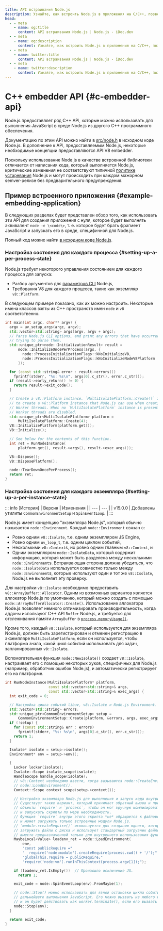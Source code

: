 ```yaml
---
title: API встраивания Node.js
description: Узнайте, как встроить Node.js в приложения на C/C++, позволяя разработчикам использовать среду выполнения JavaScript Node.js в их нативных приложениях.
head:
  - - meta
    - name: og:title
      content: API встраивания Node.js | Node.js - iDoc.dev
  - - meta
    - name: og:description
      content: Узнайте, как встроить Node.js в приложения на C/C++, позволяя разработчикам использовать среду выполнения JavaScript Node.js в их нативных приложениях.
  - - meta
    - name: twitter:title
      content: API встраивания Node.js | Node.js - iDoc.dev
  - - meta
    - name: twitter:description
      content: Узнайте, как встроить Node.js в приложения на C/C++, позволяя разработчикам использовать среду выполнения JavaScript Node.js в их нативных приложениях.
---
```



# C++ embedder API {#c-embedder-api}

Node.js предоставляет ряд C++ API, которые можно использовать для выполнения JavaScript в среде Node.js из другого C++ программного обеспечения.

Документацию по этим API можно найти в [src/node.h](https://github.com/nodejs/node/blob/HEAD/src/node.h) в исходном коде Node.js. В дополнение к API, предоставляемым Node.js, некоторые необходимые концепции предоставляются API V8 embedder.

Поскольку использование Node.js в качестве встроенной библиотеки отличается от написания кода, который выполняется Node.js, критические изменения не соответствуют типичной [политике устаревания](/ru/nodejs/api/deprecations) Node.js и могут происходить при каждом мажорном semver-релизе без предварительного предупреждения.

## Пример встроенного приложения {#example-embedding-application}

В следующих разделах будет представлен обзор того, как использовать эти API для создания приложения с нуля, которое будет выполнять эквивалент `node -e \<code\>`, т. е. которое будет брать фрагмент JavaScript и запускать его в среде, специфичной для Node.js.

Полный код можно найти [в исходном коде Node.js](https://github.com/nodejs/node/blob/HEAD/test/embedding/embedtest.cc).

### Настройка состояния для каждого процесса {#setting-up-a-per-process-state}

Node.js требует некоторого управления состоянием для каждого процесса для запуска:

- Разбор аргументов для [параметров CLI](/ru/nodejs/api/cli) Node.js,
- Требования V8 для каждого процесса, такие как экземпляр `v8::Platform`.

В следующем примере показано, как их можно настроить. Некоторые имена классов взяты из C++ пространств имен `node` и `v8` соответственно.

```C++ [C++]
int main(int argc, char** argv) {
  argv = uv_setup_args(argc, argv);
  std::vector<std::string> args(argv, argv + argc);
  // Parse Node.js CLI options, and print any errors that have occurred while
  // trying to parse them.
  std::unique_ptr<node::InitializationResult> result =
      node::InitializeOncePerProcess(args, {
        node::ProcessInitializationFlags::kNoInitializeV8,
        node::ProcessInitializationFlags::kNoInitializeNodeV8Platform
      });

  for (const std::string& error : result->errors())
    fprintf(stderr, "%s: %s\n", args[0].c_str(), error.c_str());
  if (result->early_return() != 0) {
    return result->exit_code();
  }

  // Create a v8::Platform instance. `MultiIsolatePlatform::Create()` is a way
  // to create a v8::Platform instance that Node.js can use when creating
  // Worker threads. When no `MultiIsolatePlatform` instance is present,
  // Worker threads are disabled.
  std::unique_ptr<MultiIsolatePlatform> platform =
      MultiIsolatePlatform::Create(4);
  V8::InitializePlatform(platform.get());
  V8::Initialize();

  // See below for the contents of this function.
  int ret = RunNodeInstance(
      platform.get(), result->args(), result->exec_args());

  V8::Dispose();
  V8::DisposePlatform();

  node::TearDownOncePerProcess();
  return ret;
}
```

### Настройка состояния для каждого экземпляра {#setting-up-a-per-instance-state}

::: info [История]
| Версия | Изменения |
| --- | --- |
| v15.0.0 | Добавлены утилиты `CommonEnvironmentSetup` и `SpinEventLoop`. |
:::

Node.js имеет концепцию "экземпляра Node.js", который обычно называется `node::Environment`. Каждый `node::Environment` связан с:

- Ровно одним `v8::Isolate`, т.е. одним экземпляром JS Engine,
- Ровно одним `uv_loop_t`, т.е. одним циклом событий,
- Несколькими `v8::Context`s, но ровно одним главным `v8::Context`, и
- Одним экземпляром `node::IsolateData`, который содержит информацию, которая может быть разделена между несколькими `node::Environment`s. Встраивающая сторона должна убедиться, что `node::IsolateData` используется совместно только между `node::Environment`s, которые используют один и тот же `v8::Isolate`, Node.js не выполняет эту проверку.

Для настройки `v8::Isolate` необходимо предоставить `v8::ArrayBuffer::Allocator`. Одним из возможных вариантов является аллокатор Node.js по умолчанию, который можно создать с помощью `node::ArrayBufferAllocator::Create()`. Использование аллокатора Node.js позволяет немного оптимизировать производительность, когда аддоны используют C++ API `Buffer` Node.js, и требуется для отслеживания памяти `ArrayBuffer` в [`process.memoryUsage()`](/ru/nodejs/api/process#processmemoryusage).

Кроме того, каждый `v8::Isolate`, который используется для экземпляра Node.js, должен быть зарегистрирован и отменен регистрацию в экземпляре `MultiIsolatePlatform`, если он используется, чтобы платформа знала, какой цикл событий использовать для задач, запланированных `v8::Isolate`.

Вспомогательная функция `node::NewIsolate()` создает `v8::Isolate`, настраивает его с помощью некоторых хуков, специфичных для Node.js (например, обработчик ошибок Node.js), и автоматически регистрирует его на платформе.

```C++ [C++]
int RunNodeInstance(MultiIsolatePlatform* platform,
                    const std::vector<std::string>& args,
                    const std::vector<std::string>& exec_args) {
  int exit_code = 0;

  // Настройка цикла событий libuv, v8::Isolate и Node.js Environment.
  std::vector<std::string> errors;
  std::unique_ptr<CommonEnvironmentSetup> setup =
      CommonEnvironmentSetup::Create(platform, &errors, args, exec_args);
  if (!setup) {
    for (const std::string& err : errors)
      fprintf(stderr, "%s: %s\n", args[0].c_str(), err.c_str());
    return 1;
  }

  Isolate* isolate = setup->isolate();
  Environment* env = setup->env();

  {
    Locker locker(isolate);
    Isolate::Scope isolate_scope(isolate);
    HandleScope handle_scope(isolate);
    // v8::Context необходимо ввести, когда вызываются node::CreateEnvironment() и
    // node::LoadEnvironment().
    Context::Scope context_scope(setup->context());

    // Настройка экземпляра Node.js для выполнения и запуск кода внутри него.
    // Существует также вариант, который принимает обратный вызов и предоставляет ему
    // объекты `require` и `process`, чтобы он мог вручную компилировать
    // и запускать скрипты по мере необходимости.
    // Функция `require` внутри этого скрипта *не* обращается к файловой системе,
    // и может загружать только встроенные модули Node.js.
    // `module.createRequire()` используется для создания одного, который способен
    // загружать файлы с диска и использует стандартный загрузчик файлов CommonJS
    // вместо предназначенной только для внутреннего использования функции `require`.
    MaybeLocal<Value> loadenv_ret = node::LoadEnvironment(
        env,
        "const publicRequire ="
        "  require('node:module').createRequire(process.cwd() + '/');"
        "globalThis.require = publicRequire;"
        "require('node:vm').runInThisContext(process.argv[1]);");

    if (loadenv_ret.IsEmpty())  // Произошло исключение JS.
      return 1;

    exit_code = node::SpinEventLoop(env).FromMaybe(1);

    // node::Stop() можно использовать для явной остановки цикла событий и предотвращения
    // дальнейшего выполнения JavaScript. Его можно вызвать из любого потока,
    // и он будет действовать как worker.terminate(), если его вызвать из другого потока.
    node::Stop(env);
  }

  return exit_code;
}
```
